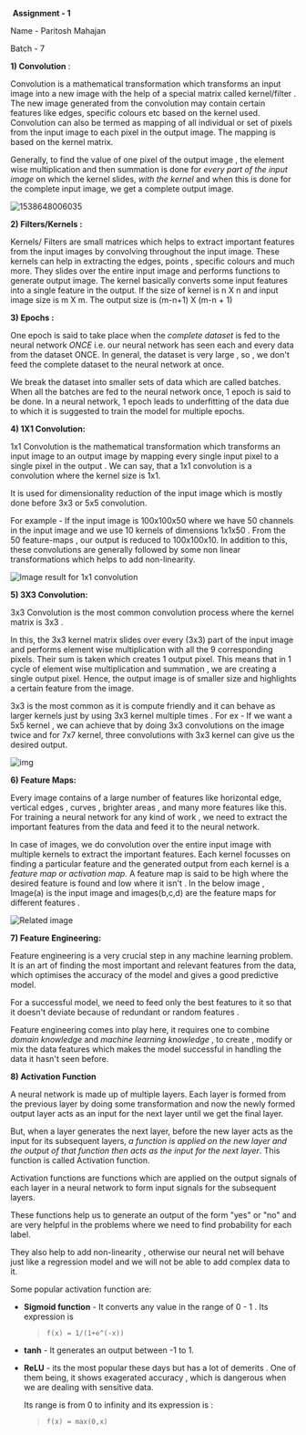 ​											**Assignment - 1**

Name - Paritosh Mahajan

Batch - 7



**1) Convolution** : 

Convolution is a mathematical transformation which transforms an input image into a new image with the help of a special matrix called kernel/filter . The new image generated from the convolution may contain certain features like edges, specific colours etc based on the kernel used. Convolution can also be termed as mapping of all individual or  set of pixels from the input image to  each pixel in the output image. The mapping is  based on the kernel matrix.

Generally, to find the value of one pixel of the output image , the element wise multiplication and then summation is done for *every part of the input image* on which the kernel slides, *with the kernel* and when this is done for the complete input image, we get a complete output image.

![1538648006035](C:\Users\parit\AppData\Roaming\Typora\typora-user-images\1538648006035.png)



**2) Filters/Kernels :**

Kernels/ Filters are small matrices which helps to extract important features from the input images by convolving throughout the input image. These kernels can help in extracting the edges, points , specific colours and much more. They slides over the entire input image and performs functions to generate output image. The kernel basically converts some input features into a single feature in the output. If the size of kernel is n X n and input image size is m X m. The output size is (m-n+1) X (m-n + 1)



**3) Epochs :**

One epoch is said to take place when the *complete dataset* is fed to the neural network *ONCE* i.e. our neural network has seen each and every data from the dataset ONCE. In general, the dataset is very large , so , we don't feed the complete dataset to the neural network at once. 

We break the dataset into smaller sets of data which are called batches. When all the batches are fed to the neural network once, 1 epoch is said to be done. In a neural network, 1 epoch leads to underfitting of the data due to which it is suggested to train the model for multiple epochs.



**4) 1X1 Convolution:**

1x1 Convolution is the mathematical transformation which transforms an input image to an output image by mapping every single input pixel to a single pixel in the output . We can say, that a 1x1 convolution is a convolution where the kernel size is 1x1.

It is used for dimensionality reduction of the input image which is mostly done before 3x3 or 5x5 convolution. 

For example - If the input image is 100x100x50 where we have 50 channels in the input image and we use 10 kernels of dimensions 1x1x50 . From the 50 feature-maps , our output is reduced to 100x100x10. In addition to this, these convolutions are generally followed by some non linear transformations which helps to add non-linearity. 

![Image result for 1x1 convolution](https://raw.githubusercontent.com/iamaaditya/iamaaditya.github.io/master/images/inception_1x1.png)



**5) 3X3 Convolution:**

3x3 Convolution is the most common convolution process where the kernel matrix is 3x3 . 

In this, the 3x3 kernel matrix slides over every (3x3) part of the input image and performs element wise multiplication with all the 9 corresponding pixels. Their sum is taken which creates 1 output pixel. This means that in 1 cycle of element wise multiplication and summation , we are creating a single output pixel. Hence, the output image is of smaller size and highlights a certain feature from the image. 

3x3 is the most common as it is compute friendly and it can behave as larger kernels just by using 3x3 kernel multiple times . For ex - If we want a 5x5 kernel , we can achieve that by doing 3x3 convolutions on the image twice and for 7x7 kernel, three convolutions with 3x3 kernel can give us the desired output.

 

![img](https://cdn-images-1.medium.com/max/800/1*Zx-ZMLKab7VOCQTxdZ1OAw.gif)



**6) Feature Maps:**



Every image contains of a large number of features like horizontal edge, vertical edges , curves , brighter areas , and many more features like this. For training a neural network for any kind of work , we need to extract the important features from the data and feed it to the neural network. 

In case of images, we do convolution over the entire input image with multiple kernels to extract the important features. Each kernel focusses on finding a particular feature and the generated output from each kernel is a *feature map or activation map.* A feature map is said to be high where the desired feature is found and low where it isn't . In the below image , Image(a) is the input image and images(b,c,d) are the feature maps for different features .

![Related image](https://www.researchgate.net/profile/Dong_Wang193/publication/303816027/figure/fig8/AS:371859007787009@1465669504312/Illustration-of-feature-maps-of-five-face-images-a-using-K-means-c-and-C-SVDD-d.png)



**7) Feature Engineering:**

Feature engineering is a very crucial step in any machine learning problem. It is an art of finding the most important and relevant features from the data, which optimises the accuracy of the model and gives a good predictive model. 

For a successful model, we need to feed only the best features to it so that it doesn't deviate because of redundant or random features .

Feature engineering comes into play here, it requires one to combine *domain knowledge* and *machine learning knowledge* , to create , modify  or mix the data features which makes the model successful in handling the data it hasn't seen before. 



**8) Activation Function**

A neural network is made up of multiple layers. Each layer is formed from the previous layer by doing some transformation and now the newly formed output layer acts as an input for the next layer until we get the final layer.

But, when a layer generates the next layer, before the new layer acts as the input for its subsequent layers, *a function is applied on the new layer and the output of that function then acts as the input for the next layer*. This function is called Activation function. 

Activation functions are functions which are applied on the output signals of each layer in a neural network to form input signals for the subsequent layers.

These functions help us to generate an output of the form  "yes" or "no" and are very helpful in the problems where we need to find probability for each label.

They also help to add non-linearity , otherwise our neural net will behave just like a regression model and we will not be able to add complex data to it. 

Some popular activation function are:

- **Sigmoid function** - It converts any value in the range of 0 - 1 . Its expression is

  >   	f(x) = 1/(1+e^(-x))

- **tanh** - It generates an output between -1 to 1.

- **ReLU** - its the most popular these days but has a lot of demerits . One of them being, it shows exagerated accuracy , which is dangerous when we are dealing with sensitive data.

  Its range is from 0 to infinity and its expression is : 

  >   	f(x) = max(0,x)





